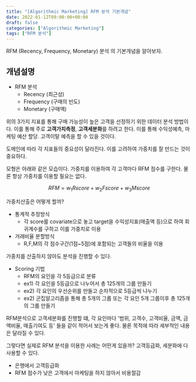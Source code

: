 ```yaml
---
title: "[Algorithmic Marketing] RFM 분석 기본개념"
date: 2022-01-12T09:00:00+00:00
draft: false
categories: ["Algorithmic Marketing"]
tags: ["RFM 분석"]
---
```


RFM (Recency, Frequency, Monetary) 분석 의 기본개념을 알아보자.

<!--more-->
## 개념설명
- RFM 분석
    - Recency (최근성)
    - Frequency (구매의 빈도)
    - Monetary (구매액)

위의 3가지 지표를 통해 구매 가능성이 높은 고객을 선정하기 위한 데이터 분석 방법이다. 이를 통해 주로 **고객가치측정**, **고객세분화**를 하려고 한다. 이를 통해 수익성예측, 마케팅 예산 할당. 고객이탈 예측을 할 수 있을 것이다.

도메인에 따라 각 지표들의 중요성이 달라진다. 이를 고려하여 가중치를 잘 만드는 것이 중요하다.

모형은 아래와 같은 모습이다. 가중치를 이용하여 각 고객마다 RFM 점수를 구한다. 물론 항상 가중치를 이용할 필요는 없다.

$$RFM = w_1 Rscore + w_2 Fscore + w_3 Mscore$$

가중치산출은 어떻게 할까?
- 통계적 추정방식
    - 각 score를 covariate으로 놓고 target을 수익성지표(매출액 등)으로 하여 회귀계수를 구하고 이를 가중치로 이용
- 거래비율 분할방식
    - R,F,M의 각 점수구간(1점~5점)에 포함되는 고객들의 비율을 이용

가중치를 산출하지 않아도 분석을 진행할 수 있다.
- Scoring 기법
    - RFM의 요인을 각 5등급으로 분류
    - ex1) 각 요인을 5등급으로 나누어서 총 125개의 그룹 만들기
    - ex2) 각 요인의 우선순위를 만들고 순차적으로 5등급씩 나누기
    - ex2) 군집알고리즘을 통해 총 5개의 그룹 또는 각 요인 5개 그룹이후 총 125개의 그룹 만들기

RFM분석으로 고객세분화를 진행할 떄, 각 요인마다 '범위, 고객수, 고객비율, 금액, 금액비율, 매출기여도 등' 들을 같이 적어서 보는게 좋다. 물론 목적에 따라 세부적인 내용은 달라질 수 있다.

그렇다면 실제로 RFM 분석을 이용한 사례는 어떤게 있을까? 고객등급화, 세분화에 다 사용할 수 있다.
- 은행에서 고객등급화
- RFM 점수가 낮은 고객에서 마케팅을 하지 않아서 비용절감